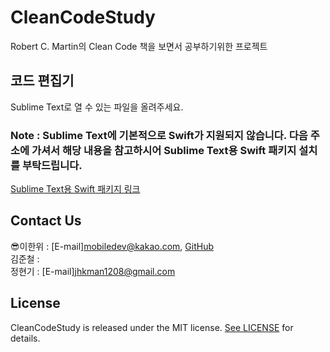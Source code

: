 # CleanCodeStudy
Robert C. Martin의 Clean Code 책을 보면서 공부하기위한 프로젝트

## 코드 편집기
Sublime Text로 열 수 있는 파일을 올려주세요.

### Note : Sublime Text에 기본적으로 Swift가 지원되지 않습니다. 다음 주소에 가셔서 해당 내용을 참고하시어 Sublime Text용 Swift 패키지 설치를 부탁드립니다.
[Sublime Text용 Swift 패키지 링크](https://packagecontrol.io/packages/Swift)

## Contact Us
:sunglasses:이한위 : [E-mail]mobiledev@kakao.com, [GitHub](https://github.com/HanweeeeLee)  
김준철 :  
정현기 : [E-mail]jhkman1208@gmail.com

## License

CleanCodeStudy is released under the MIT license. [See LICENSE](https://github.com/HanweeeeLee/CleanCodeStudy/blob/main/LICENSE) for details.
